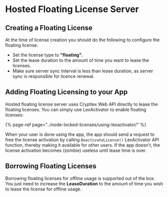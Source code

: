 # Hosted Floating License Server

## Creating a Floating License

At the time of license creation you should do the following to configure the floating license:

* Set the license type to **"floating".**
* Set the lease duration to the amount of time you want to lease the licenses.
* Make sure server sync interval is less than lease duration, as server sync is responsible for licence renewal.

## Adding Floating Licensing to your App

Hosted floating license server uses Cryptlex Web API directly to lease the floating licenses. You can simply use LexActivator to enable floating licenses:

{% page-ref page="../node-locked-licenses/using-lexactivator/" %}

When your user is done using the app, the app should send a request to free the license activation by calling `DeactivateLicense()` LexActivator API function, thereby making it available for other users. If the app doesn't, the license activation becomes \(zombie\) useless until lease time is over.

## Borrowing Floating Licenses

Borrowing floating licenses for offline usage is supported out of the box. You just need to increase the **LeaseDuration** to the amount of time you wish to lease the license for offline usage.

